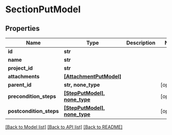 # SectionPutModel


## Properties
Name | Type | Description | Notes
------------ | ------------- | ------------- | -------------
**id** | **str** |  | 
**name** | **str** |  | 
**project_id** | **str** |  | 
**attachments** | [**[AttachmentPutModel]**](AttachmentPutModel.md) |  | 
**parent_id** | **str, none_type** |  | [optional] 
**precondition_steps** | [**[StepPutModel], none_type**](StepPutModel.md) |  | [optional] 
**postcondition_steps** | [**[StepPutModel], none_type**](StepPutModel.md) |  | [optional] 

[[Back to Model list]](../README.md#documentation-for-models) [[Back to API list]](../README.md#documentation-for-api-endpoints) [[Back to README]](../README.md)



